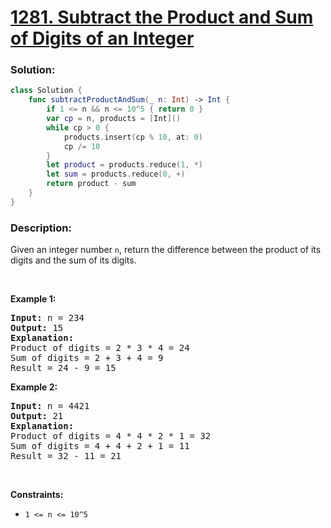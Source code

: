 # [1281. Subtract the Product and Sum of Digits of an Integer](https://leetcode.com/problems/subtract-the-product-and-sum-of-digits-of-an-integer/)

### Solution:
```swift
class Solution {
    func subtractProductAndSum(_ n: Int) -> Int {
        if 1 <= n && n <= 10^5 { return 0 }
        var cp = n, products = [Int]()
        while cp > 0 {
            products.insert(cp % 10, at: 0)
            cp /= 10
        }
        let product = products.reduce(1, *)
        let sum = products.reduce(0, +)
        return product - sum
    }
}
```

### Description:

<div>Given an integer number <code>n</code>, return the difference between the product of its digits and the sum of its digits.

<p>&nbsp;</p>
<p><strong>Example 1:</strong></p>
<pre><strong>Input:</strong> n = 234
<strong>Output:</strong> 15 
<b>Explanation:</b> 
Product of digits = 2 * 3 * 4 = 24 
Sum of digits = 2 + 3 + 4 = 9 
Result = 24 - 9 = 15
</pre>

<p><strong>Example 2:</strong></p>

<pre><strong>Input:</strong> n = 4421
<strong>Output:</strong> 21
<b>Explanation: 
</b>Product of digits = 4 * 4 * 2 * 1 = 32 
Sum of digits = 4 + 4 + 2 + 1 = 11 
Result = 32 - 11 = 21
</pre>

<p>&nbsp;</p>
<p><strong>Constraints:</strong></p>

<ul>
	<li><code>1 &lt;= n &lt;= 10^5</code></li>
</ul>
</div>